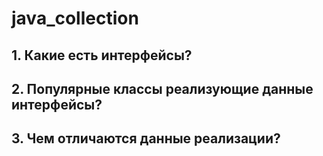 # java_collection

## 1. Какие есть интерфейсы?
## 2. Популярные классы реализующие данные интерфейсы?
## 3. Чем отличаются данные реализации?